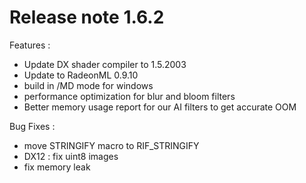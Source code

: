 # Release note 1.6.2
Features :
* Update DX shader compiler to 1.5.2003
* Update to RadeonML 0.9.10
* build in /MD mode for windows
* performance optimization for blur and bloom filters
* Better memory usage report for our AI filters to get accurate OOM

Bug Fixes :
* move STRINGIFY macro to RIF_STRINGIFY
* DX12 : fix uint8 images
* fix memory leak
